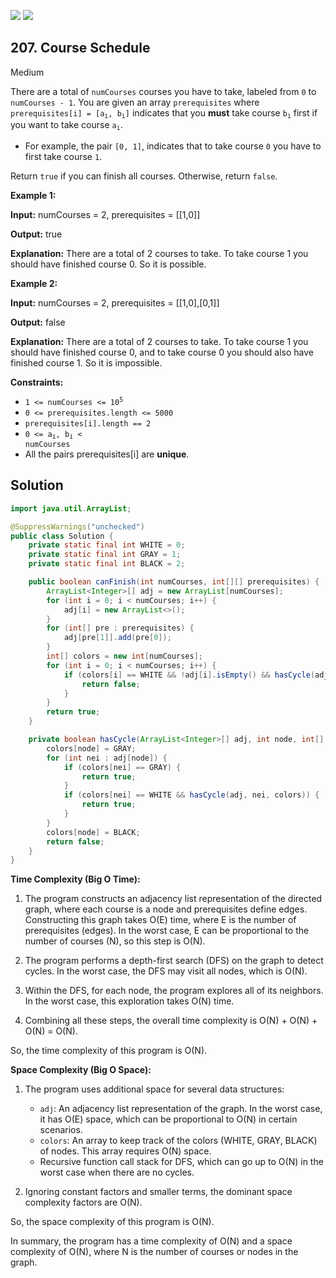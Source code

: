 [![](https://img.shields.io/github/stars/javadev/LeetCode-in-All?label=Stars&style=flat-square)](https://github.com/javadev/LeetCode-in-All)
[![](https://img.shields.io/github/forks/javadev/LeetCode-in-All?label=Fork%20me%20on%20GitHub%20&style=flat-square)](https://github.com/javadev/LeetCode-in-All/fork)

## 207\. Course Schedule

Medium

There are a total of `numCourses` courses you have to take, labeled from `0` to `numCourses - 1`. You are given an array `prerequisites` where <code>prerequisites[i] = [a<sub>i</sub>, b<sub>i</sub>]</code> indicates that you **must** take course <code>b<sub>i</sub></code> first if you want to take course <code>a<sub>i</sub></code>.

*   For example, the pair `[0, 1]`, indicates that to take course `0` you have to first take course `1`.

Return `true` if you can finish all courses. Otherwise, return `false`.

**Example 1:**

**Input:** numCourses = 2, prerequisites = \[\[1,0]]

**Output:** true

**Explanation:** There are a total of 2 courses to take. To take course 1 you should have finished course 0. So it is possible. 

**Example 2:**

**Input:** numCourses = 2, prerequisites = \[\[1,0],[0,1]]

**Output:** false

**Explanation:** There are a total of 2 courses to take. To take course 1 you should have finished course 0, and to take course 0 you should also have finished course 1. So it is impossible. 

**Constraints:**

*   <code>1 <= numCourses <= 10<sup>5</sup></code>
*   `0 <= prerequisites.length <= 5000`
*   `prerequisites[i].length == 2`
*   <code>0 <= a<sub>i</sub>, b<sub>i</sub> < numCourses</code>
*   All the pairs prerequisites[i] are **unique**.

## Solution

```java
import java.util.ArrayList;

@SuppressWarnings("unchecked")
public class Solution {
    private static final int WHITE = 0;
    private static final int GRAY = 1;
    private static final int BLACK = 2;

    public boolean canFinish(int numCourses, int[][] prerequisites) {
        ArrayList<Integer>[] adj = new ArrayList[numCourses];
        for (int i = 0; i < numCourses; i++) {
            adj[i] = new ArrayList<>();
        }
        for (int[] pre : prerequisites) {
            adj[pre[1]].add(pre[0]);
        }
        int[] colors = new int[numCourses];
        for (int i = 0; i < numCourses; i++) {
            if (colors[i] == WHITE && !adj[i].isEmpty() && hasCycle(adj, i, colors)) {
                return false;
            }
        }
        return true;
    }

    private boolean hasCycle(ArrayList<Integer>[] adj, int node, int[] colors) {
        colors[node] = GRAY;
        for (int nei : adj[node]) {
            if (colors[nei] == GRAY) {
                return true;
            }
            if (colors[nei] == WHITE && hasCycle(adj, nei, colors)) {
                return true;
            }
        }
        colors[node] = BLACK;
        return false;
    }
}
```

**Time Complexity (Big O Time):**

1. The program constructs an adjacency list representation of the directed graph, where each course is a node and prerequisites define edges. Constructing this graph takes O(E) time, where E is the number of prerequisites (edges). In the worst case, E can be proportional to the number of courses (N), so this step is O(N).

2. The program performs a depth-first search (DFS) on the graph to detect cycles. In the worst case, the DFS may visit all nodes, which is O(N).

3. Within the DFS, for each node, the program explores all of its neighbors. In the worst case, this exploration takes O(N) time.

4. Combining all these steps, the overall time complexity is O(N) + O(N) + O(N) = O(N).

So, the time complexity of this program is O(N).

**Space Complexity (Big O Space):**

1. The program uses additional space for several data structures:
   - `adj`: An adjacency list representation of the graph. In the worst case, it has O(E) space, which can be proportional to O(N) in certain scenarios.
   - `colors`: An array to keep track of the colors (WHITE, GRAY, BLACK) of nodes. This array requires O(N) space.
   - Recursive function call stack for DFS, which can go up to O(N) in the worst case when there are no cycles.

2. Ignoring constant factors and smaller terms, the dominant space complexity factors are O(N).

So, the space complexity of this program is O(N).

In summary, the program has a time complexity of O(N) and a space complexity of O(N), where N is the number of courses or nodes in the graph.
